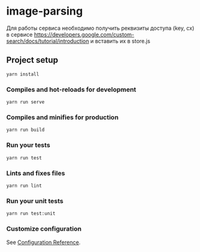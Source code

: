 # image-parsing
Для работы сервиса необходимо получить реквизиты доступа (key, cx) в сервисе https://developers.google.com/custom-search/docs/tutorial/introduction и вставить их в store.js

## Project setup
```
yarn install
```

### Compiles and hot-reloads for development
```
yarn run serve
```

### Compiles and minifies for production
```
yarn run build
```

### Run your tests
```
yarn run test
```

### Lints and fixes files
```
yarn run lint
```

### Run your unit tests
```
yarn run test:unit
```

### Customize configuration
See [Configuration Reference](https://cli.vuejs.org/config/).
